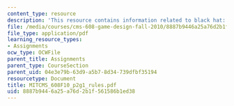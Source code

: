 ```yaml
---
content_type: resource
description: 'This resource contains information related to black hat: rules.'
file: /media/courses/cms-608-game-design-fall-2010/8887b9446a25a76d2b1f561586b1ed38_MITCMS_608F10_p2g1_rules.pdf
file_type: application/pdf
learning_resource_types:
- Assignments
ocw_type: OCWFile
parent_title: Assignments
parent_type: CourseSection
parent_uid: 04e3e79b-63d9-a5b7-8d34-739dfbf35194
resourcetype: Document
title: MITCMS_608F10_p2g1_rules.pdf
uid: 8887b944-6a25-a76d-2b1f-561586b1ed38
---
```

